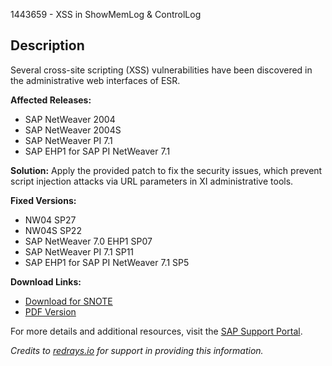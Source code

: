 1443659 - XSS in ShowMemLog & ControlLog

## Description

Several cross-site scripting (XSS) vulnerabilities have been discovered in the administrative web interfaces of ESR.

**Affected Releases:**
- SAP NetWeaver 2004
- SAP NetWeaver 2004S
- SAP NetWeaver PI 7.1
- SAP EHP1 for SAP PI NetWeaver 7.1

**Solution:**
Apply the provided patch to fix the security issues, which prevent script injection attacks via URL parameters in XI administrative tools.

**Fixed Versions:**
- NW04 SP27
- NW04S SP22
- SAP NetWeaver 7.0 EHP1 SP07
- SAP NetWeaver PI 7.1 SP11
- SAP EHP1 for SAP PI NetWeaver 7.1 SP5

**Download Links:**
- [Download for SNOTE](https://notesdownloads.sap.com/note/0040000016985792017)
- [PDF Version](https://me.sap.com/sap/support/sfm/notes/print/0001443659?language=en-US&token=196F1118CA14EB34DFCE78EB7DB79458)

For more details and additional resources, visit the [SAP Support Portal](https://me.sap.com/).

*Credits to [redrays.io](https://redrays.io) for support in providing this information.*